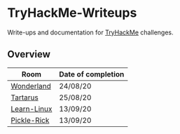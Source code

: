 # TryHackMe-Writeups

Write-ups and documentation for [TryHackMe](https://tryhackme.com/) challenges.

## Overview

| Room                       | Date of completion |
| -------------------------- | ------------------ |
| [Wonderland](Wonderland)   | 24/08/20           |
| [Tartarus](Tartarus)       | 25/08/20           |
| [Learn-Linux](Learn-Linux) | 13/09/20           |
| [Pickle-Rick](Pickle-Rick) | 13/09/20           |
